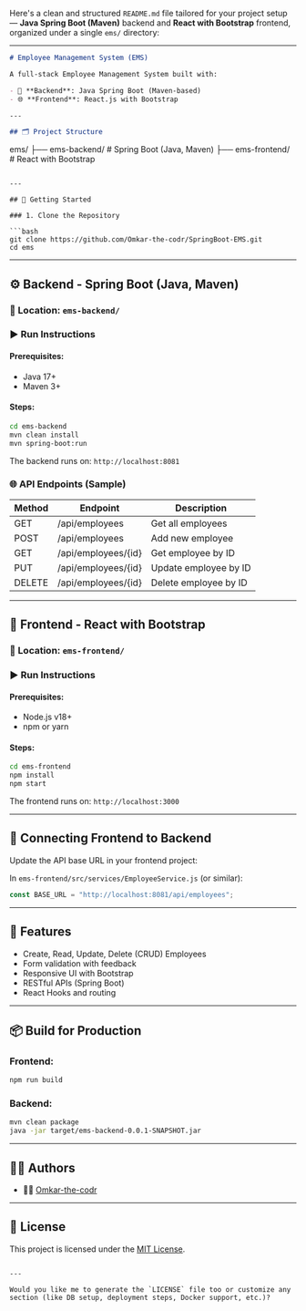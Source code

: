 Here's a clean and structured `README.md` file tailored for your project setup — **Java Spring Boot (Maven)** backend and **React with Bootstrap** frontend, organized under a single `ems/` directory:

---

```md
# Employee Management System (EMS)

A full-stack Employee Management System built with:

- 🔧 **Backend**: Java Spring Boot (Maven-based)
- 🌐 **Frontend**: React.js with Bootstrap

---

## 🗂️ Project Structure

```
ems/
├── ems-backend/      # Spring Boot (Java, Maven)
├── ems-frontend/     # React with Bootstrap
```

---

## 🚀 Getting Started

### 1. Clone the Repository

```bash
git clone https://github.com/Omkar-the-codr/SpringBoot-EMS.git
cd ems
```

---

## ⚙️ Backend - Spring Boot (Java, Maven)

### 📁 Location: `ems-backend/`

### ▶️ Run Instructions

#### Prerequisites:
- Java 17+
- Maven 3+

#### Steps:

```bash
cd ems-backend
mvn clean install
mvn spring-boot:run
```

The backend runs on: `http://localhost:8081`

### 🌐 API Endpoints (Sample)

| Method | Endpoint            | Description              |
|--------|---------------------|--------------------------|
| GET    | /api/employees      | Get all employees        |
| POST   | /api/employees      | Add new employee         |
| GET    | /api/employees/{id} | Get employee by ID       |
| PUT    | /api/employees/{id} | Update employee by ID    |
| DELETE | /api/employees/{id} | Delete employee by ID    |

---

## 🎨 Frontend - React with Bootstrap

### 📁 Location: `ems-frontend/`

### ▶️ Run Instructions

#### Prerequisites:
- Node.js v18+
- npm or yarn

#### Steps:

```bash
cd ems-frontend
npm install
npm start
```

The frontend runs on: `http://localhost:3000`

---

## 🔗 Connecting Frontend to Backend

Update the API base URL in your frontend project:

In `ems-frontend/src/services/EmployeeService.js` (or similar):

```js
const BASE_URL = "http://localhost:8081/api/employees";
```

---

## 📝 Features

- Create, Read, Update, Delete (CRUD) Employees
- Form validation with feedback
- Responsive UI with Bootstrap
- RESTful APIs (Spring Boot)
- React Hooks and routing

---

## 📦 Build for Production

### Frontend:

```bash
npm run build
```

### Backend:

```bash
mvn clean package
java -jar target/ems-backend-0.0.1-SNAPSHOT.jar
```

---

## 🙋‍♂️ Authors

- 👨‍💻 [Omkar-the-codr](https://github.com/Omkar-the-codr)

---

## 📄 License

This project is licensed under the [MIT License](LICENSE).

```

---

Would you like me to generate the `LICENSE` file too or customize any section (like DB setup, deployment steps, Docker support, etc.)?

